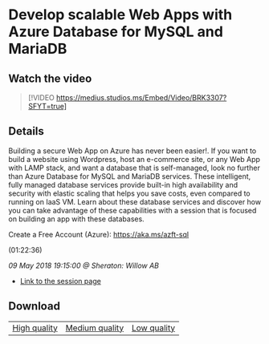 # Develop scalable Web Apps with Azure Database for MySQL and MariaDB

## Watch the video
> [!VIDEO https://medius.studios.ms/Embed/Video/BRK3307?SFYT=true]

## Details

<p>Building a secure Web App on Azure has never been easier!. If you want to build a website using Wordpress, host an e-commerce site, or any Web App with LAMP stack, and want a database that is self-managed, look no further than Azure Database for MySQL and MariaDB services. These intelligent, fully managed database services provide built-in high availability and security with elastic scaling that helps you save costs, even compared to running on IaaS VM. Learn about these database services and discover how you can take advantage of these capabilities with a session that is focused on building an app with these databases.</p><p>Create a Free Account (Azure): <a href="https://aka.ms/azft-sql">https://aka.ms/azft-sql</a></p> (01:22:36)

*09 May 2018 19:15:00 @ Sheraton: Willow AB*

- [Link to the session page](https://channel9.msdn.com/Events/Build/2018/BRK3307)

## Download

||||
|:--:|:----:|:-:|
|[High quality](https://sec.ch9.ms/ch9/963b/8807e97f-8340-4a6a-9649-705e6804963b/BRK3307_high.mp4)|[Medium quality](https://sec.ch9.ms/ch9/963b/8807e97f-8340-4a6a-9649-705e6804963b/BRK3307_mid.mp4)|[Low quality](https://sec.ch9.ms/ch9/963b/8807e97f-8340-4a6a-9649-705e6804963b/BRK3307.mp4)